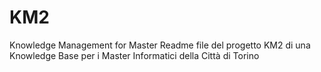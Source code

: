 # KM2
Knowledge Management for Master
Readme file del progetto KM2 di una Knowledge Base per i Master Informatici della Città di Torino
